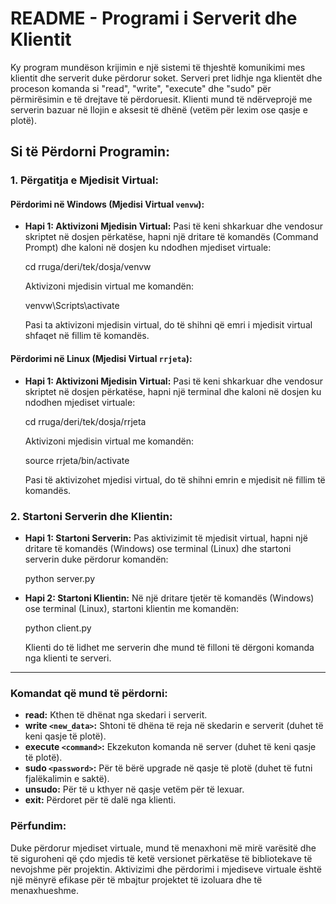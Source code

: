 
# README - Programi i Serverit dhe Klientit

Ky program mundëson krijimin e një sistemi të thjeshtë komunikimi mes klientit dhe serverit duke përdorur soket. Serveri pret lidhje nga klientët dhe proceson komanda si "read", "write", "execute" dhe "sudo" për përmirësimin e të drejtave të përdoruesit. Klienti mund të ndërveprojë me serverin bazuar në llojin e aksesit të dhënë (vetëm për lexim ose qasje e plotë).

## Si të Përdorni Programin:

### 1. **Përgatitja e Mjedisit Virtual:**

#### Përdorimi në Windows (Mjedisi Virtual `venvw`):

- **Hapi 1: Aktivizoni Mjedisin Virtual:**
  Pasi të keni shkarkuar dhe vendosur skriptet në dosjen përkatëse, hapni një dritare të komandës (Command Prompt) dhe kaloni në dosjen ku ndodhen mjediset virtuale:


  cd rruga/deri/tek/dosja/venvw
 

  Aktivizoni mjedisin virtual me komandën:

 
  venvw\Scripts\activate
 

  Pasi ta aktivizoni mjedisin virtual, do të shihni që emri i mjedisit virtual shfaqet në fillim të komandës.

#### Përdorimi në Linux (Mjedisi Virtual `rrjeta`):

- **Hapi 1: Aktivizoni Mjedisin Virtual:**
  Pasi të keni shkarkuar dhe vendosur skriptet në dosjen përkatëse, hapni një terminal dhe kaloni në dosjen ku ndodhen mjediset virtuale:


  cd rruga/deri/tek/dosja/rrjeta


  Aktivizoni mjedisin virtual me komandën:


  source rrjeta/bin/activate


  Pasi të aktivizohet mjedisi virtual, do të shihni emrin e mjedisit në fillim të komandës.

### 2. **Startoni Serverin dhe Klientin:**

- **Hapi 1: Startoni Serverin:**
  Pas aktivizimit të mjedisit virtual, hapni një dritare të komandës (Windows) ose terminal (Linux) dhe startoni serverin duke përdorur komandën:

 
  python server.py


- **Hapi 2: Startoni Klientin:**
  Në një dritare tjetër të komandës (Windows) ose terminal (Linux), startoni klientin me komandën:


  python client.py
 

  Klienti do të lidhet me serverin dhe mund të filloni të dërgoni komanda nga klienti te serveri.

---

### Komandat që mund të përdorni:

- **read:** Kthen të dhënat nga skedari i serverit.
- **write `<new_data>`:** Shtoni të dhëna të reja në skedarin e serverit (duhet të keni qasje të plotë).
- **execute `<command>`:** Ekzekuton komanda në server (duhet të keni qasje të plotë).
- **sudo `<password>`:** Për të bërë upgrade në qasje të plotë (duhet të futni fjalëkalimin e saktë).
- **unsudo:** Për të u kthyer në qasje vetëm për të lexuar.
- **exit:** Përdoret për të dalë nga klienti.


### Përfundim:

Duke përdorur mjediset virtuale, mund të menaxhoni më mirë varësitë dhe të siguroheni që çdo mjedis të ketë versionet përkatëse të bibliotekave të nevojshme për projektin. Aktivizimi dhe përdorimi i mjediseve virtuale është një mënyrë efikase për të mbajtur projektet të izoluara dhe të menaxhueshme.
